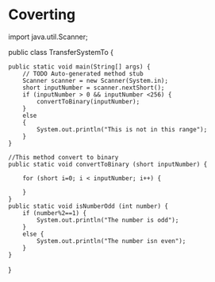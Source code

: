 # Coverting
import java.util.Scanner;


public class TransferSystemTo {

	public static void main(String[] args) {
		// TODO Auto-generated method stub
		Scanner scanner = new Scanner(System.in);
		short inputNumber = scanner.nextShort();
		if (inputNumber > 0 && inputNumber <256) {
			convertToBinary(inputNumber);
		}
		else
		{
			System.out.println("This is not in this range");
		}
	}
	
	//This method convert to binary
	public static void convertToBinary (short inputNumber) {
	
		for (short i=0; i < inputNumber; i++) {
			
		}
	}
	public static void isNumberOdd (int number) {
		if (number%2==1) {
			System.out.println("The number is odd");
		}
		else {
			System.out.println("The number isn even");
		}
	}

}
